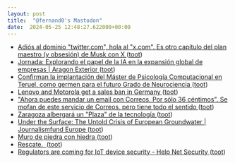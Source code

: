 ```yaml
---
layout: post
title:  "@fernand0's Mastodon"
date:  2024-05-25 12:48:27.622000+00:00
---
```

*  [Adiós al dominio "twitter.com", hola al "x.com". Es otro capítulo del plan maestro (y obsesión) de Musk con X ](https://www.xataka.com/empresas-y-economia/adios-al-dominio-twitter-com-hola-al-x-com-otro-capitulo-plan-maestro-obsesion-musk-) ([toot](https://mastodon.social/@fernand0/112501804736297499))
*  [Jornada: Explorando el papel de la IA en la expansión global de empresas \| Aragon Exterior ](https://www.aragonexterior.es/event/jornada-ia-global) ([toot](https://mastodon.social/@fernand0/112501580881551727))
*  [Confirman la implantación del Máster de Psicología Computacional en Teruel, como germen para el futuro Grado de Neurociencia ](https://www.diariodeteruel.es/teruel/confirman-la-implantacion-del-master-de-psicologia-computacional-en-teruel-como-germen-para-el-futuro-grado-de-neurocienci) ([toot](https://mastodon.social/@fernand0/112501292450390821))
*  [Lenovo and Motorola get a sales ban in Germany ](https://www.gsmarena.com/lenovo_and_motorola_get_a_sales_ban_in_germany-news-62825.ph) ([toot](https://mastodon.social/@fernand0/112501013563325582))
*  ["Ahora puedes mandar un email con Correos. Por sólo 36 céntimos". Se mofan de este servicio de Correos, pero tiene todo el sentido ](https://www.genbeta.com/actualidad/ahora-puedes-mandar-email-correos-solo-36-centimos-se-mofan-este-servicio-correos-tiene-todo-sentid) ([toot](https://mastodon.social/@fernand0/112500833092941910))
*  [Zaragoza albergará un "Plaza" de la tecnología ](https://www.elperiodicodearagon.com/aragon/2024/05/15/zaragoza-contara-nuevo-parque-empresarial-102426174.html?am) ([toot](https://mastodon.social/@fernand0/112500511186208624))
*  [Under the Surface: The Untold Crisis of European Groundwater \| Journalismfund Europe ](https://www.journalismfund.eu/under-surface-untold-crisis-european-groundwate) ([toot](https://mastodon.social/@fernand0/112499163812472055))
*  [Muro de piedra  con hiedra ](https://www.flickr.com/photos/fernand0/53715654769) ([toot](https://mastodon.social/@fernand0/112497179214833408))
*  [Rescate.  ](https://avecesunafoto.wordpress.com/2024/05/24/rescate) ([toot](https://mastodon.social/@fernand0/112497179078686269))
*  [Regulators are coming for IoT device security - Help Net Security ](https://www.helpnetsecurity.com/2024/05/09/iot-device-security) ([toot](https://mastodon.social/@fernand0/112497151443547744))
